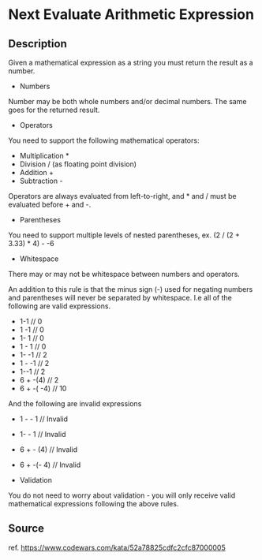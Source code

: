 # Next Evaluate Arithmetic Expression

## Description

Given a mathematical expression as a string you must return the result as a number.

- Numbers

Number may be both whole numbers and/or decimal numbers. The same goes for the returned result.

- Operators

You need to support the following mathematical operators:
- Multiplication *
- Division / (as floating point division)
- Addition +
- Subtraction -

Operators are always evaluated from left-to-right, and * and / must be evaluated before + and -.

- Parentheses

You need to support multiple levels of nested parentheses, ex. (2 / (2 + 3.33) * 4) - -6

- Whitespace

There may or may not be whitespace between numbers and operators.

An addition to this rule is that the minus sign (-) used for negating numbers and parentheses will never be separated by whitespace. I.e all of the following are valid expressions.

 - 1-1        // 0
 - 1 -1       // 0
 - 1- 1       // 0
 - 1 - 1      // 0
 - 1- -1      // 2
 - 1 - -1     // 2
 - 1--1       // 2
 - 6 + -(4)   // 2
 - 6 + -( -4) // 10

And the following are invalid expressions

 - 1 - - 1    // Invalid
 - 1- - 1     // Invalid
 - 6 + - (4)  // Invalid
 - 6 + -(- 4) // Invalid


- Validation

You do not need to worry about validation - you will only receive valid mathematical expressions following the above rules.

## Source

ref. https://www.codewars.com/kata/52a78825cdfc2cfc87000005

